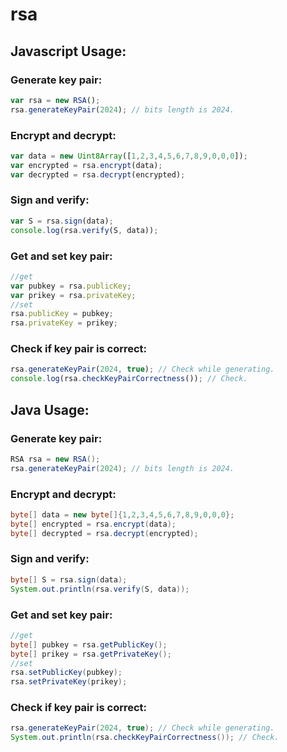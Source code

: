 # rsa
## Javascript Usage:
### Generate key pair:
```javascript
var rsa = new RSA();
rsa.generateKeyPair(2024); // bits length is 2024.
```
### Encrypt and decrypt:
```javascript
var data = new Uint8Array([1,2,3,4,5,6,7,8,9,0,0,0]);
var encrypted = rsa.encrypt(data);
var decrypted = rsa.decrypt(encrypted);
```
### Sign and verify:
```javascript
var S = rsa.sign(data);
console.log(rsa.verify(S, data));
```
### Get and set key pair:
```javascript
//get
var pubkey = rsa.publicKey;
var prikey = rsa.privateKey;
//set
rsa.publicKey = pubkey;
rsa.privateKey = prikey;
```
### Check if key pair is correct:
```javascript
rsa.generateKeyPair(2024, true); // Check while generating.
console.log(rsa.checkKeyPairCorrectness()); // Check.
```

## Java Usage:
### Generate key pair:
```java
RSA rsa = new RSA();
rsa.generateKeyPair(2024); // bits length is 2024.
```
### Encrypt and decrypt:
```java
byte[] data = new byte[]{1,2,3,4,5,6,7,8,9,0,0,0};
byte[] encrypted = rsa.encrypt(data);
byte[] decrypted = rsa.decrypt(encrypted);
```
### Sign and verify:
```java
byte[] S = rsa.sign(data);
System.out.println(rsa.verify(S, data));
```
### Get and set key pair:
```java
//get
byte[] pubkey = rsa.getPublicKey();
byte[] prikey = rsa.getPrivateKey();
//set
rsa.setPublicKey(pubkey);
rsa.setPrivateKey(prikey);
```
### Check if key pair is correct:
```java
rsa.generateKeyPair(2024, true); // Check while generating.
System.out.println(rsa.checkKeyPairCorrectness()); // Check.
```
